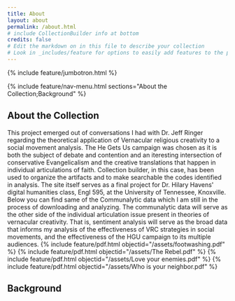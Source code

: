 ```yaml
---
title: About
layout: about
permalink: /about.html
# include CollectionBuilder info at bottom
credits: false
# Edit the markdown on in this file to describe your collection
# Look in _includes/feature for options to easily add features to the page
---
```

{% include feature/jumbotron.html %}

{% include feature/nav-menu.html sections="About the Collection;Background" %}

## About the Collection
This project emerged out of conversations I had with Dr. Jeff Ringer regarding the theoretical application of Vernacular religious creativity to a social movement analysis. The He Gets Us campaign was chosen as it is both the subject of debate and contention and an iteresting intersection of conservative Evangelicalism and the creative translations that happen in individual articulations of faith. Collection builder, in this case, has been used to organize the artifacts and to make searchable the codes identified in analysis. The site itself serves as a final project for Dr. Hilary Havens' digital humanities class, Engl 595, at the University of Tennessee, Knoxville. 
Below you can find same of the Communalytic data which I am still in the process of downloading and analyzing. The communalytic data will serve as the other side of the individual articulation issue present in theories of vernacular creativity. That is, sentiment analysis will serve as the broad data that informs my analysis of the effectiveness of VRC strategies in social movements, and the effectiveness of the HGU campaign to its multiple audiences.
{% include feature/pdf.html objectid="/assets/footwashing.pdf" %}
{% include feature/pdf.html objectid="/assets/The Rebel.pdf" %}
{% include feature/pdf.html objectid="/assets/Love your enemies.pdf" %}
{% include feature/pdf.html objectid="/assets/Who is your neighbor.pdf" %}
## Background

